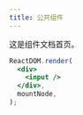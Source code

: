 ```yaml
---
title: 公共组件
---
```


这是组件文档首页。

```jsx
ReactDOM.render(
  <div>
    <input />
  </div>,
  mountNode,
);
```

